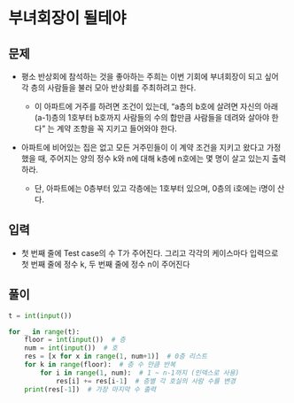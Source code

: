 # 부녀회장이 될테야


## 문제
- 평소 반상회에 참석하는 것을 좋아하는 주희는 이번 기회에 부녀회장이 되고 싶어 각 층의 사람들을 불러 모아 반상회를 주최하려고 한다.
  - 이 아파트에 거주를 하려면 조건이 있는데, “a층의 b호에 살려면 자신의 아래(a-1)층의 1호부터 b호까지 사람들의 수의 합만큼 사람들을 데려와 살아야 한다” 는 계약 조항을 꼭 지키고 들어와야 한다.

- 아파트에 비어있는 집은 없고 모든 거주민들이 이 계약 조건을 지키고 왔다고 가정했을 때, 주어지는 양의 정수 k와 n에 대해 k층에 n호에는 몇 명이 살고 있는지 출력하라. 
  - 단, 아파트에는 0층부터 있고 각층에는 1호부터 있으며, 0층의 i호에는 i명이 산다.

## 입력
- 첫 번째 줄에 Test case의 수 T가 주어진다. 그리고 각각의 케이스마다 입력으로 첫 번째 줄에 정수 k, 두 번째 줄에 정수 n이 주어진다

## 풀이

``` Python
t = int(input())

for _ in range(t):  
    floor = int(input())  # 층
    num = int(input())  # 호
    res = [x for x in range(1, num+1)]  # 0층 리스트
    for k in range(floor):  # 층 수 만큼 반복
        for i in range(1, num):  # 1 ~ n-1까지 (인덱스로 사용)
            res[i] += res[i-1]  # 층별 각 호실의 사람 수를 변경
    print(res[-1])  # 가장 마지막 수 출력
```
